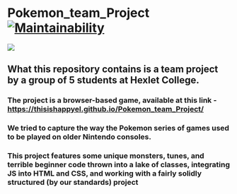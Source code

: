 # Pokemon_team_Project        [![Maintainability](https://api.codeclimate.com/v1/badges/71b5a7b84c9174c26010/maintainability)](https://codeclimate.com/github/ThisisHappyEL/Pocemon_team_Project/maintainability)
![]([https://github.com/Pokemon_team_Project/toad.gif](https://github.com/ThisisHappyEL/Pokemon_team_Project/blob/main/assets/toad.gif))
## What this repository contains is a team project by a group of 5 students at Hexlet College.
### The project is a browser-based game, available at this link - https://thisishappyel.github.io/Pokemon_team_Project/
### We tried to capture the way the Pokemon series of games used to be played on older Nintendo consoles.

### This project features some unique monsters, tunes, and terrible beginner code thrown into a lake of classes, integrating JS into HTML and CSS, and working with a fairly solidly structured (by our standards) project
